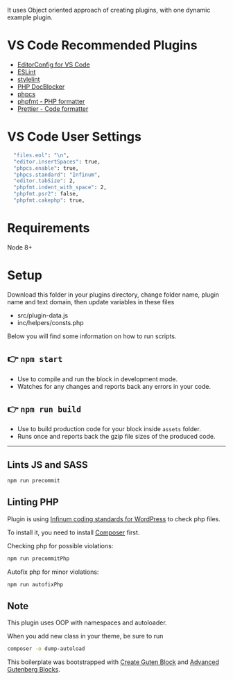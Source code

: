 It uses Object oriented approach of creating plugins, with one dynamic example plugin.

# VS Code Recommended Plugins

- [EditorConfig for VS Code](https://marketplace.visualstudio.com/items?itemName=EditorConfig.EditorConfig)
- [ESLint](https://marketplace.visualstudio.com/items?itemName=dbaeumer.vscode-eslint)
- [stylelint](https://marketplace.visualstudio.com/items?itemName=shinnn.stylelint)
- [PHP DocBlocker](https://marketplace.visualstudio.com/items?itemName=neilbrayfield.php-docblocker)
- [phpcs](https://marketplace.visualstudio.com/items?itemName=ikappas.phpcs)
- [phpfmt - PHP formatter](https://marketplace.visualstudio.com/items?itemName=kokororin.vscode-phpfmt)
- [Prettier - Code formatter](https://marketplace.visualstudio.com/items?itemName=esbenp.prettier-vscode)


# VS Code User Settings
```bash
  "files.eol": "\n",
  "editor.insertSpaces": true,
  "phpcs.enable": true,
  "phpcs.standard": "Infinum",
  "editor.tabSize": 2,
  "phpfmt.indent_with_space": 2,
  "phpfmt.psr2": false,
  "phpfmt.cakephp": true,
```

# Requirements

Node 8+

# Setup

Download this folder in your plugins directory, change folder name, plugin name and text domain, then update variables in these files
- src/plugin-data.js
- inc/helpers/consts.php

Below you will find some information on how to run scripts.

## 👉  `npm start`
- Use to compile and run the block in development mode.
- Watches for any changes and reports back any errors in your code.

## 👉  `npm run build`
- Use to build production code for your block inside `assets` folder.
- Runs once and reports back the gzip file sizes of the produced code.

---

## Lints JS and SASS

```bash
npm run precommit
```

## Linting PHP

Plugin is using [Infinum coding standards for WordPress](https://github.com/infinum/coding-standards-wp) to check php files.

To install it, you need to install [Composer](https://getcomposer.org/) first.

Checking php for possible violations:

```bash
npm run precommitPhp
```

Autofix php for minor violations:

```bash
npm run autofixPhp
```

## Note

This plugin uses OOP with namespaces and autoloader.

When you add new class in your theme, be sure to run

```bash
composer -o dump-autoload
```

This boilerplate was bootstrapped with [Create Guten Block](https://github.com/ahmadawais/create-guten-block) and [Advanced Gutenberg Blocks](https://advanced-gutenberg-blocks.com/).
